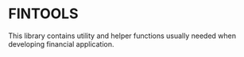 # FINTOOLS

This library contains utility and helper functions usually needed when developing financial application.
